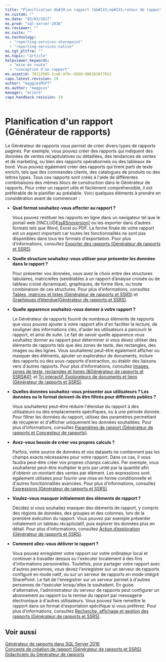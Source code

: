 ```yaml
---
title: "Planification d&#39;un rapport (G&#233;n&#233;rateur de rapports) | Microsoft Docs"
ms.custom: ""
ms.date: "03/03/2017"
ms.prod: "sql-server-2016"
ms.reviewer: ""
ms.suite: ""
ms.technology: 
  - "reporting-services-sharepoint"
  - "reporting-services-native"
ms.tgt_pltfrm: ""
ms.topic: "article"
helpviewer_keywords: 
  - "mise en route"
  - "conception d'un rapport"
ms.assetid: 79113505-1ce8-4f8c-9260-d861838f7813
caps.latest.revision: 19
author: "maggiesMSFT"
ms.author: "maggies"
manager: "erikre"
caps.handback.revision: 19
---
```

# Planification d&#39;un rapport (G&#233;n&#233;rateur de rapports)
  Le Générateur de rapports vous permet de créer divers types de rapports paginés. Par exemple, vous pouvez créer des rapports qui indiquent des données de ventes récapitulatives ou détaillées, des tendances de ventes et de marketing, ou bien des rapports opérationnels ou des tableaux de bord. Vous pouvez également créer des rapports qui tirent parti de texte enrichi, tels que des commandes clients, des catalogues de produits ou des lettres types. Tous ces rapports sont créés à l'aide de différentes combinaisons des mêmes blocs de construction dans le Générateur de rapports. Pour créer un rapport utile et facilement compréhensible, il est préférable de le planifier au préalable. Voici quelques éléments à prendre en considération avant de commencer :  
  
-   **Quel format souhaitez-vous affecter au rapport ?**  
  
     Vous pouvez restituer les rapports en ligne dans un navigateur tel que le portail web [!INCLUDE[ssRSnoversion](../../includes/ssrsnoversion-md.md)] ou les exporter dans d’autres formats tels que Word, Excel ou PDF. La forme finale de votre rapport est un aspect important car toutes les fonctionnalités ne sont pas disponibles dans tous les formats d'exportation. Pour plus d’informations, consultez [Exporter des rapports &#40;Générateur de rapports et SSRS&#41;](../../reporting-services/report-builder/export-reports-report-builder-and-ssrs.md).  
  
-   **Quelle structure souhaitez-vous utiliser pour présenter les données dans le rapport ?**  
  
     Pour présenter vos données, vous avez le choix entre des structures tabulaires, matricielles (semblables à un rapport d’analyse croisée ou de tableau croisé dynamique), graphiques, de forme libre, ou toute combinaison de ces structures. Pour plus d’informations, consultez [Tables, matrices et listes &#40;Générateur de rapports et SSRS&#41;](../../reporting-services/report-design/tables-matrices-and-lists-report-builder-and-ssrs.md) et [Graphiques d’étendue&#40;Générateur de rapports et SSRS&#41;](../../reporting-services/report-design/charts-report-builder-and-ssrs.md).  
  
-   **Quelle apparence souhaitez-vous donner à votre rapport ?**  
  
     Le Générateur de rapports fournit de nombreux éléments de rapports que vous pouvez ajouter à votre rapport afin d'en faciliter la lecture, de souligner des informations clés, d'aider les utilisateurs à parcourir le rapport, et ainsi de suite. Le fait de savoir quelle apparence vous souhaitez donner au rapport peut déterminer si vous devez utiliser des éléments de rapports tels que des zones de texte, des rectangles, des images ou des lignes. Vous souhaiterez peut-être également afficher ou masquer des éléments, ajouter un explorateur de documents, inclure des rapports ou des sous-rapports d'extraction, ou établir des liaisons vers d'autres rapports. Pour plus d’informations, consultez [Images, zones de texte, rectangles et lignes &#40;&Générateur de rapports et SSRS#41;](../../reporting-services/report-design/images-text-boxes-rectangles-and-lines-report-builder-and-ssrs.md) et [Tri interactif, Explorateurs de documents et liens &#40;Générateur de rapports et SSRS&#41;](../../reporting-services/report-design/interactive-sort-document-maps-and-links-report-builder-and-ssrs.md).  
  
-   **Quelles données souhaitez-vous présenter aux utilisateurs ? Les données ou le format doivent-ils être filtrés pour différents publics ?**  
  
     Vous souhaiterez peut-être réduire l'étendue du rapport à des utilisateurs ou des emplacements spécifiques, ou à une période donnée. Pour filtrer les données du rapport, utilisez des paramètres permettant de récupérer et d'afficher uniquement les données souhaitées. Pour plus d’informations, consultez [Paramètres de rapport &#40;Générateur de rapports et Concepteur de rapports&#41;](../../reporting-services/report-design/report-parameters-report-builder-and-report-designer.md).  
  
-   **Avez-vous besoin de créer vos propres calculs ?**  
  
     Parfois, votre source de données et vos datasets ne contiennent pas les champs exacts nécessaires pour votre rapport. Dans ce cas, il vous faudra peut-être créer vos propres champs calculés. Par exemple, vous souhaiterez peut-être multiplier le prix par unité par la quantité afin d'obtenir un montant des ventes par élément. Les expressions sont également utilisées pour fournir une mise en forme conditionnelle et d'autres fonctionnalités avancées. Pour plus d’informations, consultez [Expressions &#40;Générateur de rapports et SSRS&#41;](../../reporting-services/report-design/expressions-report-builder-and-ssrs.md).  
  
-   **Voulez-vous masquer initialement des éléments de rapport ?**  
  
     Décidez si vous souhaitez masquer des éléments de rapport, y compris des régions de données, des groupes et des colonnes, lors de la première exécution du rapport. Vous pouvez par exemple présenter initialement un tableau récapitulatif, puis explorer les données plus en détail. Pour plus d’informations, consultez [Action d’exploration &#40;Générateur de rapports et SSRS&#41;](../../reporting-services/report-design/drilldown-action-report-builder-and-ssrs.md).  
  
-   **Comment allez-vous délivrer le rapport ?**  
  
     Vous pouvez enregistrer votre rapport sur votre ordinateur local et continuer à travailler dessus ou l'exécuter localement à des fins d'informations personnelles. Toutefois, pour partager votre rapport avec d'autres personnes, vous devez l'enregistrer sur un serveur de rapports configuré en mode natif, ou sur un serveur de rapports en mode intégré SharePoint. Le fait de l'enregistrer sur un serveur permet à d'autres personnes de l'exécuter lorsqu'elles le souhaitent. En guise d'alternative, l'administrateur du serveur de rapports peut configurer un abonnement au rapport ou la remise du rapport par messagerie électronique à d'autres utilisateurs. Vous pouvez faire remettre le rapport dans un format d'exportation spécifique si vous préférez. Pour plus d’informations, consultez [Recherche, affichage et gestion des rapports &#40;Générateur de rapports et SSRS&#41;](../../reporting-services/report-builder/finding-viewing-and-managing-reports-report-builder-and-ssrs.md).  
  
## Voir aussi  
 [Générateur de rapports dans SQL Server 2016](../../reporting-services/report-builder/report-builder-in-sql-server-2016.md)   
 [Concepts de création de rapport &#40;Générateur de rapports et SSRS&#41;](../../reporting-services/report-design/report-authoring-concepts-report-builder-and-ssrs.md)   
 [Didacticiels du Générateur de rapports](../../reporting-services/report-builder-tutorials.md)  
  
  